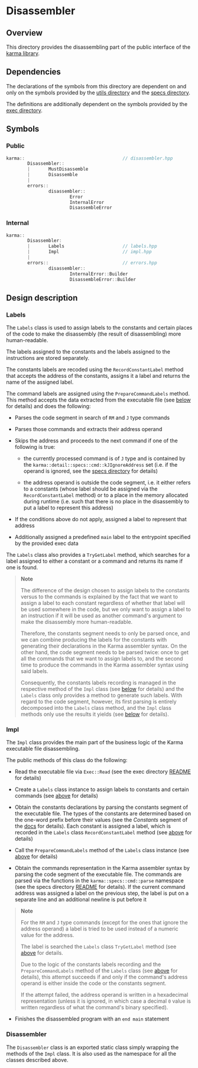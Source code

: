 # Disassembler

## Overview

This directory provides the disassembling part of the public interface
of the [karma library](..).

## Dependencies

The declarations of the symbols from this directory are dependent on and only on
the symbols provided by the [utils directory](../utils)
and the [specs directory](../specs).

The definitions are additionally dependent on the symbols provided
by the [exec directory](../exec).

## Symbols

### Public

```c++
karma::                                     // disassembler.hpp
        Disassembler::
        |       MustDisassemble
        |       Disassemble
        |
        errors::
                disassembler::
                        Error
                        InternalError
                        DisassembleError
```

### Internal

```c++
karma::
        Disassembler:
        |       Labels                      // labels.hpp
        |       Impl                        // impl.hpp
        |
        errors::                            // errors.hpp
                disassembler::
                        InternalError::Builder
                        DisassembleError::Builder
```

## Design description

### Labels

The `Labels` class is used to assign labels to the constants and certain places
of the code to make the disassembly (the result of disassembling) more
human-readable.

The labels assigned to the constants and the labels assigned to the instructions
are stored separately.

The constants labels are recoded using the `RecordConstantLabel` method that
accepts the address of the constants, assigns it a label and returns the name
of the assigned label.

The command labels are assigned using the `PrepareCommandLabels` method.
This method accepts the data extracted from the executable file
(see [below](#impl) for details) and does the following:

* Parses the code segment in search of `RM` and `J` type commands

* Parses those commands and extracts their address operand

* Skips the address and proceeds to the next command if one of
  the following is true:

    * the currently processed command is of `J` type and is contained by
      the `karma::detail::specs::cmd::kJIgnoreAddress` set (i.e. if the operand
      is ignored, see the [specs directory](../specs) for details)

    * the address operand is outside the code segment, i.e. it either
      refers to a constants (whose label should be assigned via
      the `RecordConstantLabel` method) or to a place in the memory allocated
      during runtime (i.e. such that there is no place in the disassembly
      to put a label to represent this address)

* If the conditions above do not apply, assigned a label to represent that
  address

* Additionally assigned a predefined `main` label to the entrypoint specified
  by the provided exec data

The `Labels` class also provides a `TryGetLabel` method, which searches for
a label assigned to either a constant or a command and returns its name if one
is found.

> **Note**
>
> The difference of the design chosen to assign labels to the constants
> versus to the commands is explained by the fact that we want to assign
> a label to each constant regardless of whether that label will be used
> somewhere in the code, but we only want to assign a label to an instruction
> if it will be used as another command's argument to make the disassembly more
> human-readable.
>
> Therefore, the constants segment needs to only be parsed once, and we can
> combine producing the labels for the constants with generating their
> declarations in the Karma assembler syntax. On the other hand, the code
> segment needs to be parsed twice: once to get all the commands that we want
> to assign labels to, and the second time to produce the commands in the Karma
> assembler syntax using said labels.
>
> Consequently, the constants labels recording is managed in the respective
> method of the `Impl` class (see [below](#impl) for details) and the `Labels`
> class only provides a method to generate such labels. With regard to
> the code segment, however, its first parsing is entirely decomposed into
> the `Labels` class method, and the `Impl` class methods only use the results
> it yields (see [below](#impl) for details).

### Impl

The `Impl` class provides the main part of the business logic of the Karma
executable file disassembling.

The public methods of this class do the following:

* Read the executable file via `Exec::Read` (see the exec directory
  [README](../exec/README.md) for details)

* Create a `Labels` class instance to assign labels to constants and certain
  commands (see [above](#labels) for details)

* Obtain the constants declarations by parsing the constants segment of
  the executable file. The types of the constants are determined based on
  the one-word prefix before their values (see the *Constants* segment of
  the [docs](../../docs/Karma.pdf) for details). Each constant is assigned
  a label, which is recorded in the `Labels` class `RecordConstantLabel` method
  (see [above](#labels) for details)

* Call the `PrepareCommandLabels` method of the `Labels` class instance
  (see [above](#labels) for details)

* Obtain the commands representation in the Karma assembler syntax by parsing
  the code segment of the executable file. The commands are parsed via
  the functions in the `karma::specs::cmd::parse` namespace (see the specs
  directory [README](../specs/README.md) for details). If the current command
  address was assigned a label on the previous step, the label is put on
  a separate line and an additional newline is put before it

> **Note**
>
> For the `RM` and `J` type commands (except for the ones that ignore the
> address operand) a label is tried to be used instead of a numeric value for
> the address.
>
> The label is searched the `Labels` class `TryGetLabel` method (see
> [above](#labels) for details.
>
> Due to the logic of the constants labels recording and
> the `PrepareCommandLabels` method of the `Labels` class (see [above](#labels)
> for details), this attempt succeeds if and only if the command's address
> operand is either inside the code or the constants segment.
>
> If the attempt failed, the address operand is written in a hexadecimal
> representation (unless it is ignored, in which case a decimal `0` value
> is written regardless of what the command's binary specified).

* Finishes the disassembled program with an `end main` statement

### Disassembler

The `Disassembler` class is an exported static class simply wrapping the methods
of the `Impl` class. It is also used as the namespace for all the classes
described above.
